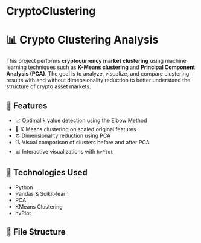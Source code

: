 # CryptoClustering
# 📊 Crypto Clustering Analysis

This project performs **cryptocurrency market clustering** using machine learning techniques such as **K-Means clustering** and **Principal Component Analysis (PCA)**. The goal is to analyze, visualize, and compare clustering results with and without dimensionality reduction to better understand the structure of crypto asset markets.

## 🚀 Features

- 📈 Optimal k value detection using the Elbow Method
- 🧪 K-Means clustering on scaled original features
- ⚙️ Dimensionality reduction using PCA
- 🔍 Visual comparison of clusters before and after PCA
- 📊 Interactive visualizations with `hvPlot`

## 🧰 Technologies Used

- Python
- Pandas & Scikit-learn
- PCA
- KMeans Clustering
- hvPlot

## 📁 File Structure

